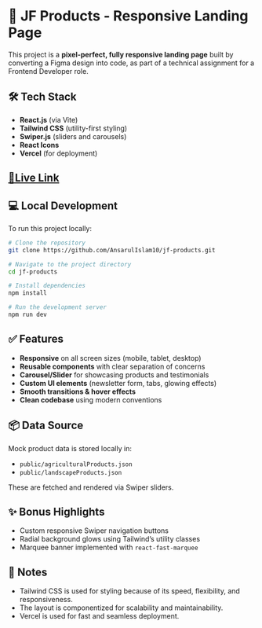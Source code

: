 # 🌱 JF Products - Responsive Landing Page

This project is a **pixel-perfect, fully responsive landing page** built by converting a Figma design into code, as part of a technical assignment for a Frontend Developer role.

## 🛠 Tech Stack

- **React.js** (via Vite)
- **Tailwind CSS** (utility-first styling)
- **Swiper.js** (sliders and carousels)
- **React Icons**
- **Vercel** (for deployment)

## [🔗Live Link](https://jf-products-six.vercel.app)

## 💻 Local Development

To run this project locally:

```bash
# Clone the repository
git clone https://github.com/AnsarulIslam10/jf-products.git

# Navigate to the project directory
cd jf-products

# Install dependencies
npm install

# Run the development server
npm run dev
````


## ✅ Features

* **Responsive** on all screen sizes (mobile, tablet, desktop)
* **Reusable components** with clear separation of concerns
* **Carousel/Slider** for showcasing products and testimonials
* **Custom UI elements** (newsletter form, tabs, glowing effects)
* **Smooth transitions & hover effects**
* **Clean codebase** using modern conventions

## 📦 Data Source

Mock product data is stored locally in:

* `public/agriculturalProducts.json`
* `public/landscapeProducts.json`

These are fetched and rendered via Swiper sliders.

## ✨ Bonus Highlights

* Custom responsive Swiper navigation buttons
* Radial background glows using Tailwind’s utility classes
* Marquee banner implemented with `react-fast-marquee`

## 📝 Notes

* Tailwind CSS is used for styling because of its speed, flexibility, and responsiveness.
* The layout is componentized for scalability and maintainability.
* Vercel is used for fast and seamless deployment.

